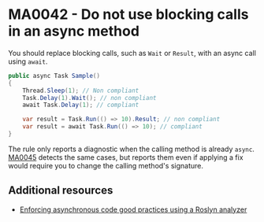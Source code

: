 # MA0042 - Do not use blocking calls in an async method

You should replace blocking calls, such as `Wait` or `Result`, with an async call using `await`.

````csharp
public async Task Sample()
{
    Thread.Sleep(1); // Non compliant
    Task.Delay(1).Wait(); // non compliant
    await Task.Delay(1); // compliant

    var result = Task.Run(() => 10).Result; // non compliant
    var result = await Task.Run(() => 10); // compliant
}
````

The rule only reports a diagnostic when the calling method is already `async`. [MA0045](MA0045.md) detects the same cases, but reports them even if applying a fix would require you to change the calling method's signature.

## Additional resources

- [Enforcing asynchronous code good practices using a Roslyn analyzer](https://www.meziantou.net/enforcing-asynchronous-code-good-practices-using-a-roslyn-analyzer.htm)

